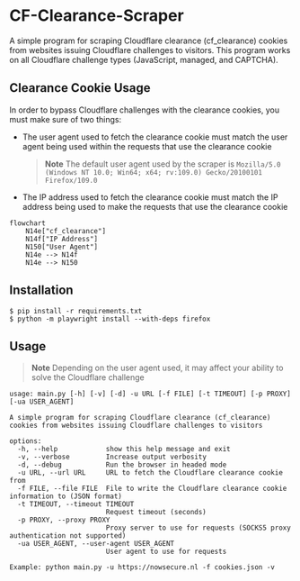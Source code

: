# CF-Clearance-Scraper

A simple program for scraping Cloudflare clearance (cf_clearance) cookies from websites issuing Cloudflare challenges to visitors. This program works on all Cloudflare challenge types (JavaScript, managed, and CAPTCHA).

## Clearance Cookie Usage
In order to bypass Cloudflare challenges with the clearance cookies, you must make sure of two things:

- The user agent used to fetch the clearance cookie must match the user agent being used within the requests that use the clearance cookie
    > **Note**
    > The default user agent used by the scraper is `Mozilla/5.0 (Windows NT 10.0; Win64; x64; rv:109.0) Gecko/20100101 Firefox/109.0`
- The IP address used to fetch the clearance cookie must match the IP address being used to make the requests that use the clearance cookie

```mermaid
flowchart
	N14e["cf_clearance"]
	N14f["IP Address"]
	N150["User Agent"]
	N14e --> N14f
	N14e --> N150
```

## Installation

    $ pip install -r requirements.txt
    $ python -m playwright install --with-deps firefox


## Usage
> **Note**
> Depending on the user agent used, it may affect your ability to solve the Cloudflare challenge

```
usage: main.py [-h] [-v] [-d] -u URL [-f FILE] [-t TIMEOUT] [-p PROXY] [-ua USER_AGENT]

A simple program for scraping Cloudflare clearance (cf_clearance) cookies from websites issuing Cloudflare challenges to visitors

options:
  -h, --help            show this help message and exit
  -v, --verbose         Increase output verbosity
  -d, --debug           Run the browser in headed mode
  -u URL, --url URL     URL to fetch the Cloudflare clearance cookie from
  -f FILE, --file FILE  File to write the Cloudflare clearance cookie information to (JSON format)
  -t TIMEOUT, --timeout TIMEOUT
                        Request timeout (seconds)
  -p PROXY, --proxy PROXY
                        Proxy server to use for requests (SOCKS5 proxy authentication not supported)
  -ua USER_AGENT, --user-agent USER_AGENT
                        User agent to use for requests
```

```
Example: python main.py -u https://nowsecure.nl -f cookies.json -v
```